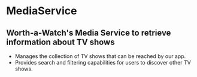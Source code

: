 # MediaService

## Worth-a-Watch's Media Service to retrieve information about TV shows

- Manages the collection of TV shows that can be reached by our app. 
- Provides search and filtering capabilities for users to discover other TV shows.

